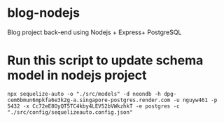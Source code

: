 # blog-nodejs
Blog project back-end using Nodejs + Express+ PostgreSQL

# Run this script to update schema model in nodejs project
```
npx sequelize-auto -o "./src/models" -d neondb -h dpg-cem6bmun6mpkfa6e3k2g-a.singapore-postgres.render.com -u nguyw461 -p 5432 -x Cc72eE8OyQT5TC4kby4LEV52bVWkzhkT -e postgres -c "./src/config/sequelizeauto.config.json"
```
